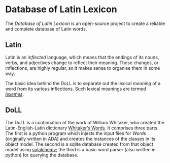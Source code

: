 # Database of Latin Lexicon

The *Database of Latin Lexicon* is an open-source project to create a reliable and complete database of Latin words.

## Latin

Latin is an *inflected* language, which means that the endings of its nouns, verbs, and adjectives change to reflect their meaning. These changes, or inflections, are highly regular, so it makes sense to organise them in some way.

The basic idea behind the DoLL is to separate out the lexical *meaning* of a word from its various inflections. Such lexical meanings are termed *[lexemes](https://en.wikipedia.org/wiki/Lexeme)*.

## DoLL

The DoLL is a continuation of the work of William Whitaker, who created the Latin-English-Latin dictionary [Whitaker’s Words](http://archives.nd.edu/whitaker/words.htm). It comprises three parts. The first is a python program which injests the input files for *Words* (originally written in ADA) and creates the instances of the classes in its object model. The second is a sqlite database created from that object model using [sqlalchemy](http://www.sqlalchemy.org/); the third is a basic word parser (also written in python) for querying the database.